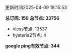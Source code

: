 更新时间2025-04-09 18:15:53

**总订阅: 159**
**总节点: 33756**
- vless节点: 13537
- hysteria2节点: 4

**google ping有效节点: 344**
